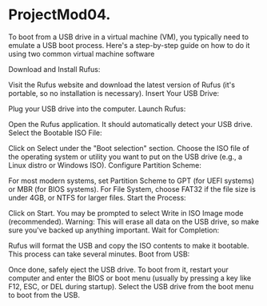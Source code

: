# ProjectMod04.
To boot from a USB drive in a virtual machine (VM), you typically need to emulate a USB boot process. Here's a step-by-step guide on how to do it using two common virtual machine software

Download and Install Rufus:

Visit the Rufus website and download the latest version of Rufus (it's portable, so no installation is necessary).
Insert Your USB Drive:

Plug your USB drive into the computer.
Launch Rufus:

Open the Rufus application. It should automatically detect your USB drive.
Select the Bootable ISO File:

Click on Select under the "Boot selection" section.
Choose the ISO file of the operating system or utility you want to put on the USB drive (e.g., a Linux distro or Windows ISO).
Configure Partition Scheme:

For most modern systems, set Partition Scheme to GPT (for UEFI systems) or MBR (for BIOS systems).
For File System, choose FAT32 if the file size is under 4GB, or NTFS for larger files.
Start the Process:

Click on Start. You may be prompted to select Write in ISO Image mode (recommended).
Warning: This will erase all data on the USB drive, so make sure you've backed up anything important.
Wait for Completion:

Rufus will format the USB and copy the ISO contents to make it bootable. This process can take several minutes.
Boot from USB:

Once done, safely eject the USB drive. To boot from it, restart your computer and enter the BIOS or boot menu (usually by pressing a key like F12, ESC, or DEL during startup).
Select the USB drive from the boot menu to boot from the USB.
